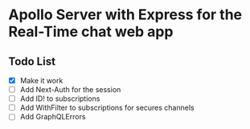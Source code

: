 # Apollo Server with Express for the Real-Time chat web app

## Todo List

-   [x] Make it work
-   [ ] Add Next-Auth for the session
-   [ ] Add ID! to subscriptions
-   [ ] Add WithFilter to subscriptions for secures channels
-   [ ] Add GraphQLErrors

